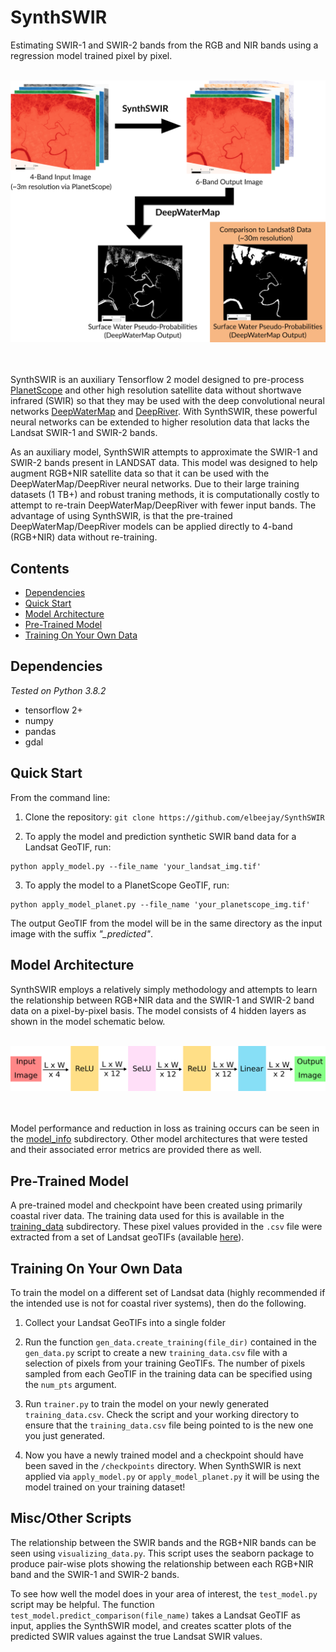 # SynthSWIR
Estimating SWIR-1 and SWIR-2 bands from the RGB and NIR bands using a regression model trained pixel by pixel.
<br/><br/>

<p align="center">
<img src="https://github.com/elbeejay/SynthSWIR/blob/master/model_info/WorkFlow.png" alt="SynthSWIR Workflow" width="750"/>
</p>

<br/><br/>
SynthSWIR is an auxiliary Tensorflow 2 model designed to pre-process [PlanetScope](https://www.planet.com/) and other high resolution satellite data without shortwave infrared (SWIR) so that they may be used with the deep convolutional neural networks [DeepWaterMap](https://github.com/isikdogan/deepwatermap) and [DeepRiver](https://github.com/isikdogan/deepriver). With SynthSWIR, these powerful neural networks can be extended to higher resolution data that lacks the Landsat SWIR-1 and SWIR-2 bands.

As an auxiliary model, SynthSWIR attempts to approximate the SWIR-1 and SWIR-2 bands present in LANDSAT data. This model was designed to help augment RGB+NIR satellite data so that it can be used with the DeepWaterMap/DeepRiver neural networks. Due to their large training datasets (1 TB+) and robust traning methods, it is computationally costly to attempt to re-train DeepWaterMap/DeepRiver with fewer input bands. The advantage of using SynthSWIR, is that the pre-trained DeepWaterMap/DeepRiver models can be applied directly to 4-band (RGB+NIR) data without re-training.

## Contents
  - [Dependencies](#dependencies)
  - [Quick Start](#quick-start)
  - [Model Architecture](#model-architecture)
  - [Pre-Trained Model](#pre-trained-model)
  - [Training On Your Own Data](#training-on-your-own-data)

## Dependencies
*Tested on Python 3.8.2*
  - tensorflow 2+
  - numpy
  - pandas
  - gdal

## Quick Start
From the command line:

  1. Clone the repository: `git clone https://github.com/elbeejay/SynthSWIR`

  2. To apply the model and prediction synthetic SWIR band data for a Landsat GeoTIF, run:
  ```
  python apply_model.py --file_name 'your_landsat_img.tif'
  ```

  3. To apply the model to a PlanetScope GeoTIF, run:
  ```
  python apply_model_planet.py --file_name 'your_planetscope_img.tif'
  ```

The output GeoTIF from the model will be in the same directory as the input image with the suffix *"_predicted"*.

## Model Architecture
SynthSWIR employs a relatively simply methodology and attempts to learn the relationship between RGB+NIR data and the SWIR-1 and SWIR-2 band data on a pixel-by-pixel basis. The model consists of 4 hidden layers as shown in the model schematic below.
<br/><br/>

<p align="center">
<img src="https://github.com/elbeejay/SynthSWIR/blob/master/model_info/ModelSchematic.png" alt="Model Schematic" width="750"/>
</p>

<br/><br/>
Model performance and reduction in loss as training occurs can be seen in the [model_info](model_info) subdirectory. Other model architectures that were tested and their associated error metrics are provided there as well.

## Pre-Trained Model
A pre-trained model and checkpoint have been created using primarily coastal river data. The training data used for this is available in the [training_data](training_data) subdirectory. These pixel values provided in the `.csv` file were extracted from a set of Landsat geoTIFs (available [here](https://utexas.box.com/s/t67iptubwdpvyims0afutiipv8qqrqg5)).

## Training On Your Own Data
To train the model on a different set of Landsat data (highly recommended if the intended use is not for coastal river systems), then do the following.

  1. Collect your Landsat GeoTIFs into a single folder

  2. Run the function `gen_data.create_training(file_dir)` contained in the `gen_data.py` script to create a new `training_data.csv` file with a selection of pixels from your training GeoTIFs. The number of pixels sampled from each GeoTIF in the training data can be specified using the `num_pts` argument.

  3. Run `trainer.py` to train the model on your newly generated `training_data.csv`. Check the script and your working directory to ensure that the `training_data.csv` file being pointed to is the new one you just generated.

  4. Now you have a newly trained model and a checkpoint should have been saved in the `/checkpoints` directory. When SynthSWIR is next applied via `apply_model.py` or `apply_model_planet.py` it will be using the model trained on your training dataset!

## Misc/Other Scripts
The relationship between the SWIR bands and the RGB+NIR bands can be seen using `visualizing_data.py`. This script uses the seaborn package to produce pair-wise plots showing the relationship between each RGB+NIR band and the SWIR-1 and SWIR-2 bands.

To see how well the model does in your area of interest, the `test_model.py` script may be helpful. The function `test_model.predict_comparison(file_name)` takes a Landsat GeoTIF as input, applies the SynthSWIR model, and creates scatter plots of the predicted SWIR values against the true Landsat SWIR values.

